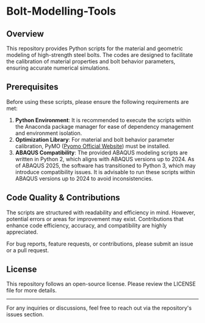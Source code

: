 # Bolt-Modelling-Tools

## Overview
This repository provides Python scripts for the material and geometric modeling of high-strength steel bolts. The codes are designed to facilitate the calibration of material properties and bolt behavior parameters, ensuring accurate numerical simulations.

## Prerequisites
Before using these scripts, please ensure the following requirements are met:

1. **Python Environment**: It is recommended to execute the scripts within the Anaconda package manager for ease of dependency management and environment isolation.
2. **Optimization Library**: For material and bolt behavior parameter calibration, PyMO ([Pyomo Official Website](https://www.pyomo.org/)) must be installed.
3. **ABAQUS Compatibility**: The provided ABAQUS modeling scripts are written in Python 2, which aligns with ABAQUS versions up to 2024. As of ABAQUS 2025, the software has transitioned to Python 3, which may introduce compatibility issues. It is advisable to run these scripts within ABAQUS versions up to 2024 to avoid inconsistencies.

## Code Quality & Contributions
The scripts are structured with readability and efficiency in mind. However, potential errors or areas for improvement may exist. Contributions that enhance code efficiency, accuracy, and compatibility are highly appreciated.

For bug reports, feature requests, or contributions, please submit an issue or a pull request.

## License
This repository follows an open-source license. Please review the LICENSE file for more details.

---
For any inquiries or discussions, feel free to reach out via the repository's issues section.
